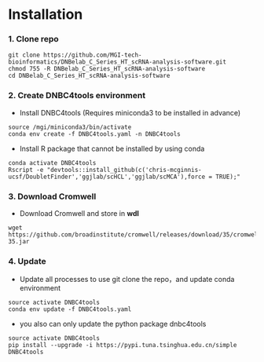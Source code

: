 # Installation

### 1. Clone repo

```shell
git clone https://github.com/MGI-tech-bioinformatics/DNBelab_C_Series_HT_scRNA-analysis-software.git
chmod 755 -R DNBelab_C_Series_HT_scRNA-analysis-software
cd DNBelab_C_Series_HT_scRNA-analysis-software
```

### 2. Create DNBC4tools environment
- Install DNBC4tools  (Requires miniconda3 to be installed in advance)
```shell
source /mgi/miniconda3/bin/activate
conda env create -f DNBC4tools.yaml -n DNBC4tools
```
- Install R package that cannot be installed by using conda
```shell
conda activate DNBC4tools
Rscript -e "devtools::install_github(c('chris-mcginnis-ucsf/DoubletFinder','ggjlab/scHCL','ggjlab/scMCA'),force = TRUE);"
```

### 3. Download Cromwell
- Download Cromwell and store in **wdl**
```shell
wget https://github.com/broadinstitute/cromwell/releases/download/35/cromwell-35.jar
```

### 4. Update
- Update all processes to use git clone the repo，and update conda environment
```shell
source activate DNBC4tools
conda env update -f DNBC4tools.yaml
```

- you also can only update the python package dnbc4tools

```shell
source activate DNBC4tools
pip install --upgrade -i https://pypi.tuna.tsinghua.edu.cn/simple DNBC4tools
```
